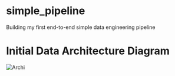# simple_pipeline
Building my first end-to-end simple data engineering pipeline

# Initial Data Architecture Diagram
![Archi](https://github.com/haojunsng/simple_pipeline/blob/main/pipeline/assets/archi.png)
